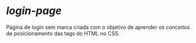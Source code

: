 # *login-page*

 Página de login sem marca criada com o objetivo de aprender os conceitos de posicionamento das tags do HTML no CSS.
